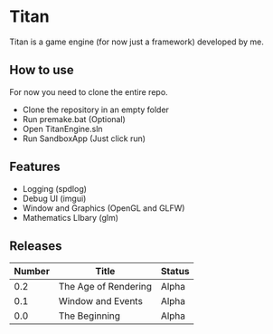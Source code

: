 # Titan

Titan is a game engine (for now just a framework) developed by me.

## How to use

For now you need to clone the entire repo.

- Clone the repository in an empty folder
- Run premake.bat (Optional)
- Open TitanEngine.sln
- Run SandboxApp (Just click run)

## Features

- Logging (spdlog)
- Debug UI (imgui)
- Window and Graphics (OpenGL and GLFW)
- Mathematics LIbary (glm)

## Releases

| Number | Title                | Status |
| ------ | -------------------- | ------ |
| 0.2    | The Age of Rendering | Alpha  |
| 0.1    | Window and Events    | Alpha  |
| 0.0    | The Beginning        | Alpha  |
